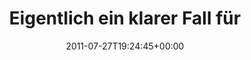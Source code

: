 ---
retweeted: false
source: <a href="http://twitter.com/download/android" rel="nofollow">Twitter for Android</a>
entities:
  hashtags: []
  symbols: []
  user_mentions:
  - name: Wortgewald
    screen_name: wortgewald
    indices:
    - '31'
    - '42'
    id_str: '247297796'
    id: '247297796'
  urls:
  - url: http://t.co/7o6N7og
    expanded_url: http://yfrog.com/h2ac6qnj
    display_url: yfrog.com/h2ac6qnj
    indices:
    - '97'
    - '116'
display_text_range:
- '0'
- '116'
favorite_count: '0'
id_str: '96300006050504704'
truncated: false
retweet_count: '0'
id: '96300006050504704'
possibly_sensitive: false
created_at: Wed Jul 27 19:24:45 +0000 2011
favorited: false
full_text: Eigentlich ein klarer Fall für [@wortgewald](https://twitter.com/wortgewald)
  - aber dem Droste lass ich das mal noch durchgehen...
lang: de
quote_url: http://yfrog.com/h2ac6qnj
tags:
- pesos:twitter
date: '2011-07-27T19:24:45+00:00'
src: https://twitter.com/bascht/status/96300006050504704
original_url: https://twitter.com/bascht/status/96300006050504704
type: twitter_tweet
text: Eigentlich ein klarer Fall für [@wortgewald](https://twitter.com/wortgewald)
  - aber dem Droste lass ich das mal noch durchgehen...
title: 'Eigentlich ein klarer Fall für '

---
